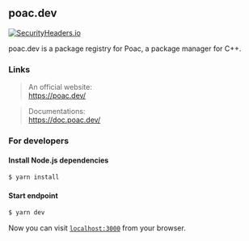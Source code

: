 ## poac.dev

[![SecurityHeaders.io](https://securityheadersiobadges.azurewebsites.net/create/badge?domain=https://poac.dev)](https://securityheaders.io/?q=https://poac.dev&hide=on&followRedirects=on)

poac.dev is a package registry for Poac, a package manager for C++.

### Links

> An official website:<br>
https://poac.dev/

> Documentations:<br>
https://doc.poac.dev/

### For developers

#### Install Node.js dependencies

```bash
$ yarn install
```

#### Start endpoint

```bash
$ yarn dev
```

Now you can visit [`localhost:3000`](http://localhost:3000) from your browser.
